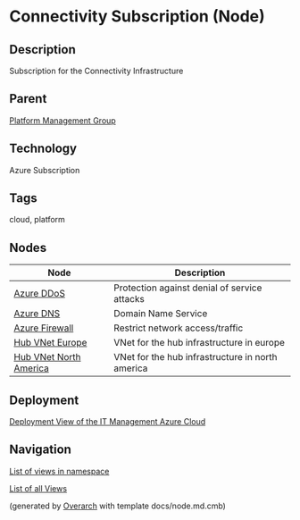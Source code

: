 
# Connectivity Subscription (Node)
## Description
Subscription for the Connectivity Infrastructure

## Parent
[Platform Management Group](../../../mybank/it-management/azure/platform-management-group.md)

## Technology
Azure Subscription

## Tags
cloud, platform
## Nodes
| Node | Description |
|---|---|
| [Azure DDoS](../../../mybank/it-management/azure/ddos-protection.md)| Protection against denial of service attacks |
| [Azure DNS](../../../mybank/it-management/azure/dns.md)| Domain Name Service |
| [Azure Firewall](../../../mybank/it-management/azure/firewall.md)| Restrict network access/traffic |
| [Hub VNet Europe](../../../mybank/it-management/azure/hub-vnet-europe.md)| VNet for the hub infrastructure in europe |
| [Hub VNet North America](../../../mybank/it-management/azure/hub-vnet-north-america.md)| VNet for the hub infrastructure in north america |


## Deployment
[Deployment View of the IT Management Azure Cloud](../../../mybank/it-management/azure/deployment-view.md)


## Navigation
[List of views in namespace](./views-in-namespace.md)

[List of all Views](../../../views.md)


(generated by [Overarch](https://github.com/soulspace-org/overarch) with template docs/node.md.cmb)
